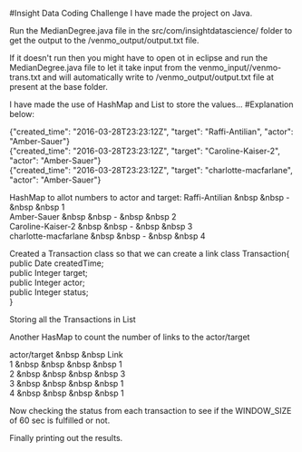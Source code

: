 #Insight Data Coding Challenge
I have made the project on Java.

Run the MedianDegree.java file in the src/com/insightdatascience/ folder to get the output to the /venmo_output/output.txt file.

If it doesn't run then you might have to open ot in eclipse and run the MedianDegree.java file to let it take input from the venmo_input//venmo-trans.txt and will automatically write to /venmo_output/output.txt file at present at the base folder.

I have made the use of HashMap and List to store the values...
#Explanation below:

{"created_time": "2016-03-28T23:23:12Z", "target": "Raffi-Antilian", "actor": "Amber-Sauer"}<br/>
{"created_time": "2016-03-28T23:23:12Z", "target": "Caroline-Kaiser-2", "actor": "Amber-Sauer"}<br/>
{"created_time": "2016-03-28T23:23:12Z", "target": "charlotte-macfarlane", "actor": "Amber-Sauer"}<br/>

HashMap to allot numbers to actor and target:
Raffi-Antilian  &nbsp &nbsp - &nbsp &nbsp  1<br/>
Amber-Sauer     &nbsp &nbsp - &nbsp &nbsp 2<br/>
Caroline-Kaiser-2 &nbsp &nbsp - &nbsp &nbsp   3<br/>
charlotte-macfarlane &nbsp &nbsp - &nbsp &nbsp  4<br/>

Created a Transaction class so that we can create a link
class Transaction{
	public Date createdTime;<br/>
	public Integer target;<br/>
	public Integer actor;<br/>
	public Integer status;<br/>
}

Storing all the Transactions in List<Transaction>

Another HasMap to count the number of links to the actor/target

actor/target  &nbsp &nbsp  Link<br/>
1	&nbsp &nbsp &nbsp &nbsp	1<br/>
2	&nbsp &nbsp &nbsp &nbsp	3<br/>
3	&nbsp &nbsp &nbsp &nbsp	1<br/>
4	&nbsp &nbsp &nbsp &nbsp	1<br/>

Now checking the status from each transaction to see if the WINDOW_SIZE of 60 sec is fulfilled or not.

Finally printing out the results.
